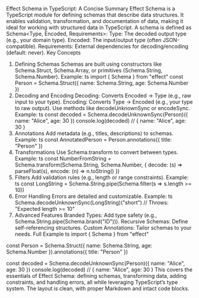 Effect Schema in TypeScript: A Concise Summary
Effect Schema is a TypeScript module for defining schemas that describe data structures. It enables validation, transformation, and documentation of data, making it ideal for working with structured data in TypeScript.
A schema is defined as Schema<Type, Encoded, Requirements>:
Type: The decoded output type (e.g., your domain type).
Encoded: The input/output type (often JSON-compatible).
Requirements: External dependencies for decoding/encoding (default: never).
Key Concepts
1. Defining Schemas
   Schemas are built using constructors like Schema.Struct, Schema.Array, or primitives (Schema.String, Schema.Number).
   Example:
   ts
   import { Schema } from "effect"
   const Person = Schema.Struct({ name: Schema.String, age: Schema.Number })
2. Decoding and Encoding
   Decoding: Converts Encoded → Type (e.g., raw input to your type).
   Encoding: Converts Type → Encoded (e.g., your type to raw output).
   Use methods like decodeUnknownSync or encodeSync.
   Example:
   ts
   const decoded = Schema.decodeUnknownSync(Person)({ name: "Alice", age: 30 })
   console.log(decoded) // { name: "Alice", age: 30 }
3. Annotations
   Add metadata (e.g., titles, descriptions) to schemas.
   Example:
   ts
   const AnnotatedPerson = Person.annotations({ title: "Person" })
4. Transformations
   Use Schema.transform to convert between types.
   Example:
   ts
   const NumberFromString = Schema.transform(Schema.String, Schema.Number, {
   decode: (s) => parseFloat(s),
   encode: (n) => n.toString()
   })
5. Filters
   Add validation rules (e.g., length or range constraints).
   Example:
   ts
   const LongString = Schema.String.pipe(Schema.filter(s => s.length >= 10))
6. Error Handling
   Errors are detailed and customizable.
   Example:
   ts
   Schema.decodeUnknownSync(LongString)("short") // Throws: "Expected length >= 10"
7. Advanced Features
   Branded Types: Add type safety (e.g., Schema.String.pipe(Schema.brand("ID"))).
   Recursive Schemas: Define self-referencing structures.
   Custom Annotations: Tailor schemas to your needs.
   Full Example
   ts
   import { Schema } from "effect"

const Person = Schema.Struct({
name: Schema.String,
age: Schema.Number
}).annotations({ title: "Person" })

const decoded = Schema.decodeUnknownSync(Person)({ name: "Alice", age: 30 })
console.log(decoded) // { name: "Alice", age: 30 }
This covers the essentials of Effect Schema: defining schemas, transforming data, adding constraints, and handling errors, all while leveraging TypeScript’s type system. The layout is clean, with proper Markdown and intact code blocks.